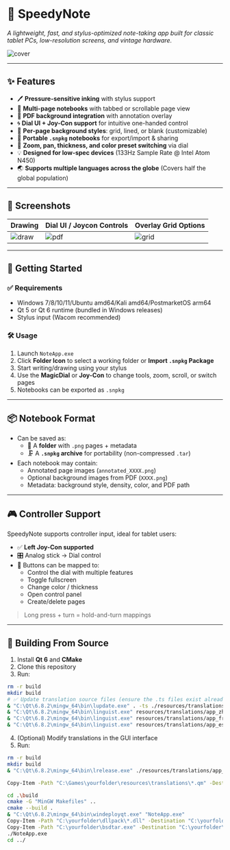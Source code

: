 # 📝 SpeedyNote

_A lightweight, fast, and stylus-optimized note-taking app built for classic tablet PCs, low-resolution screens, and vintage hardware._

![cover](https://i.imgur.com/qENmB5x.png)

---

## ✨ Features

- 🖊️ **Pressure-sensitive inking** with stylus support
- 📄 **Multi-page notebooks** with tabbed or scrollable page view
- 📌 **PDF background integration** with annotation overlay
- 🌀 **Dial UI + Joy-Con support** for intuitive one-handed control
- 🎨 **Per-page background styles**: grid, lined, or blank (customizable)
- 💾 **Portable `.snpkg` notebooks** for export/import & sharing
- 🔎 **Zoom, pan, thickness, and color preset switching** via dial
- 💡 **Designed for low-spec devices** (133Hz Sample Rate @ Intel Atom N450)
- 🌏 **Supports multiple languages across the globe** (Covers half the global population)

---

## 📸 Screenshots

| Drawing | Dial UI / Joycon Controls | Overlay Grid Options |
|----------------|------------------------|-----------------------|
| ![draw](https://i.imgur.com/iARL6Vo.gif) | ![pdf](https://i.imgur.com/NnrqOQQ.gif) | ![grid](https://i.imgur.com/YaEdx1p.gif) |


---

## 🚀 Getting Started

### ✅ Requirements

- Windows 7/8/10/11/Ubuntu amd64/Kali amd64/PostmarketOS arm64
- Qt 5 or Qt 6 runtime (bundled in Windows releases)
- Stylus input (Wacom recommended)

### 🛠️ Usage

1. Launch `NoteApp.exe`
2. Click **Folder Icon** to select a working folder or **Import `.snpkg` Package**
3. Start writing/drawing using your stylus
4. Use the **MagicDial** or **Joy-Con** to change tools, zoom, scroll, or switch pages
5. Notebooks can be exported as `.snpkg`

---

## 📦 Notebook Format

- Can be saved as:
  - 📁 A **folder** with `.png` pages + metadata
  - 🗜️ A **`.snpkg` archive** for portability (non-compressed `.tar`)
- Each notebook may contain:
  - Annotated page images (`annotated_XXXX.png`)
  - Optional background images from PDF (`XXXX.png`)
  - Metadata: background style, density, color, and PDF path

---

## 🎮 Controller Support

SpeedyNote supports controller input, ideal for tablet users:

- ✅ **Left Joy-Con supported**
- 🎛️ Analog stick → Dial control
- 🔘 Buttons can be mapped to:
  - Control the dial with multiple features
  - Toggle fullscreen
  - Change color / thickness
  - Open control panel
  - Create/delete pages

> Long press + turn = hold-and-turn mappings

---

## 📁 Building From Source


1. Install **Qt 6** and **CMake**
2. Clone this repository
3. Run:

```bash
rm -r build
mkdir build
# ✅ Update translation source files (ensure the .ts files exist already)
& "C:\Qt\6.8.2\mingw_64\bin\lupdate.exe" . -ts ./resources/translations/app_fr.ts ./resources/translations/app_zh.ts ./resources/translations/app_es.ts
& "C:\Qt\6.8.2\mingw_64\bin\linguist.exe" resources/translations/app_zh.ts
& "C:\Qt\6.8.2\mingw_64\bin\linguist.exe" resources/translations/app_fr.ts
& "C:\Qt\6.8.2\mingw_64\bin\linguist.exe" resources/translations/app_es.ts
```
4. (Optional) Modify translations in the GUI interface
5. Run:
```bash
rm -r build
mkdir build
& "C:\Qt\6.8.2\mingw_64\bin\lrelease.exe" ./resources/translations/app_zh.ts ./resources/translations/app_fr.ts ./resources/translations/app_es.ts

Copy-Item -Path "C:\Games\yourfolder\resources\translations\*.qm" -Destination "C:\Games\yourfolder\build" -Force

cd .\build
cmake -G "MinGW Makefiles" .. 
cmake --build .  
& "C:\Qt\6.8.2\mingw_64\bin\windeployqt.exe" "NoteApp.exe"
Copy-Item -Path "C:\yourfolder\dllpack\*.dll" -Destination "C:\yourfolder\build" -Force
Copy-Item -Path "C:\yourfolder\bsdtar.exe" -Destination "C:\yourfolder\build" -Force
./NoteApp.exe
cd ../
```